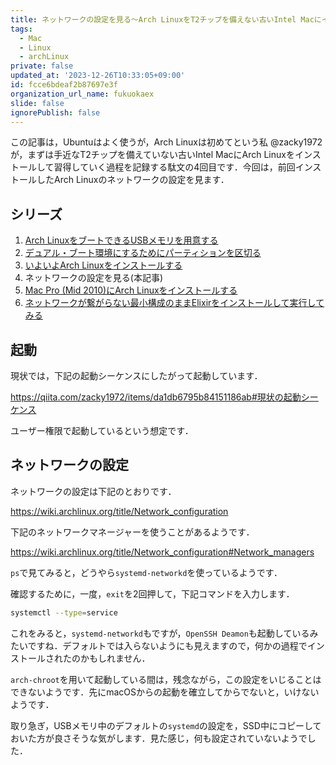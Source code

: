 ```yaml
---
title: ネットワークの設定を見る〜Arch LinuxをT2チップを備えない古いIntel Macにインストールしようとする日々その4
tags:
  - Mac
  - Linux
  - archLinux
private: false
updated_at: '2023-12-26T10:33:05+09:00'
id: fcce6bdeaf2b87697e3f
organization_url_name: fukuokaex
slide: false
ignorePublish: false
---
```

この記事は，Ubuntuはよく使うが，Arch Linuxは初めてという私 @zacky1972 が，まずは手近なT2チップを備えていない古いIntel MacにArch Linuxをインストールして習得していく過程を記録する駄文の4回目です．今回は，前回インストールしたArch Linuxのネットワークの設定を見ます．

## シリーズ

1. [Arch LinuxをブートできるUSBメモリを用意する](https://qiita.com/zacky1972/items/9f447f9a11f91e90f6e8)
2. [デュアル・ブート環境にするためにパーティションを区切る](https://qiita.com/zacky1972/items/4b3d8240ff1f4a599908)
3. [いよいよArch Linuxをインストールする](https://qiita.com/zacky1972/items/da1db6795b84151186ab)
4. ネットワークの設定を見る(本記事)
5. [Mac Pro (Mid 2010)にArch Linuxをインストールする](https://qiita.com/zacky1972/items/2904a0a07f9335fdb2de)
6. [ネットワークが繋がらない最小構成のままElixirをインストールして実行してみる](https://qiita.com/zacky1972/items/9a145632c6c12c650bed)

## 起動

現状では，下記の起動シーケンスにしたがって起動しています．

https://qiita.com/zacky1972/items/da1db6795b84151186ab#現状の起動シーケンス

ユーザー権限で起動しているという想定です．

## ネットワークの設定

ネットワークの設定は下記のとおりです．

https://wiki.archlinux.org/title/Network_configuration

下記のネットワークマネージャーを使うことがあるようです．

https://wiki.archlinux.org/title/Network_configuration#Network_managers

`ps`で見てみると，どうやら`systemd-networkd`を使っているようです．

確認するために，一度，`exit`を2回押して，下記コマンドを入力します．

```bash
systemctl --type=service
```

これをみると，`systemd-networkd`もですが，`OpenSSH Deamon`も起動しているみたいですね．デフォルトでは入らないようにも見えますので，何かの過程でインストールされたのかもしれません．

`arch-chroot`を用いて起動している間は，残念ながら，この設定をいじることはできないようです．先にmacOSからの起動を確立してからでないと，いけないようです．

取り急ぎ，USBメモリ中のデフォルトの`systemd`の設定を，SSD中にコピーしておいた方が良さそうな気がします．見た感じ，何も設定されていないようでした．



